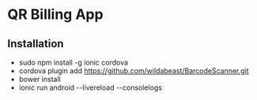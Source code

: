 QR Billing App
=================

## Installation
 - sudo npm install -g ionic cordova
 - cordova plugin add https://github.com/wildabeast/BarcodeScanner.git
 - bower install
 - ionic run android --livereload --consolelogs
 


